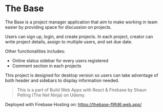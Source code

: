# The Base

The Base is a project manager application that aim to make working in team easier by providing space for discussion on projects.

Users can sign up, login, and create projects. In each project, creator can write project details, assign to multiple users, and set due date.

Other functionalities includes:
- Online status sidebar for every users registered
- Comment section in each projects

This project is designed for desktop version so users can take adventage of both header and sidebars to display information needed.


> This is a part of Build Web Apps with React & Firebase by Shaun Pelling (The Net Ninja) on Udemy.

Deployed with Firebase Hosting on: https://thebase-f9fd6.web.app/

